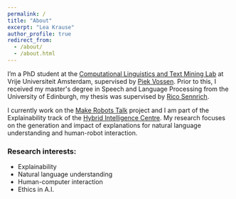 ```yaml
---
permalink: /
title: "About"
excerpt: "Lea Krause"
author_profile: true
redirect_from: 
  - /about/
  - /about.html
---
```


I’m a PhD student at the [Computational Linguistics and Text Mining Lab](http://www.cltl.nl/) at Vrije Universiteit Amsterdam, supervised by [Piek Vossen](https://vossen.info/.). Prior to this, I received my master's degree in Speech and Language Processing from the University of Edinburgh, my thesis was supervised by [Rico Sennrich](https://www.cl.uzh.ch/de/people/team/compling/sennrich.html).

I currently work on the [Make Robots Talk](http://makerobotstalk.nl/) project and I am part of the Explainability track of the [Hybrid Intelligence Centre](https://www.hybrid-intelligence-centre.nl/).
My research focuses on the generation and impact of explanations for natural language understanding and human-robot interaction.

### Research interests:
* Explainability
* Natural language understanding
* Human-computer interaction
* Ethics in A.I.
